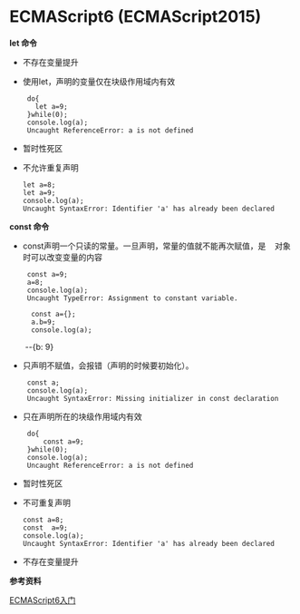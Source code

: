 ECMAScript6 (ECMAScript2015)
========

**let 命令**

* 不存在变量提升
* 使用let，声明的变量仅在块级作用域内有效
       
       do{
         let a=9;   
       }while(0);
       console.log(a);
       Uncaught ReferenceError: a is not defined
       
* 暂时性死区
* 不允许重复声明
     
      let a=8;
      let a=9;
      console.log(a);
      Uncaught SyntaxError: Identifier 'a' has already been declared
    

**const 命令**

* const声明一个只读的常量。一旦声明，常量的值就不能再次赋值，是
    对象时可以改变变量的内容 
      
       const a=9;
       a=8;
       console.log(a);
       Uncaught TypeError: Assignment to constant variable.
       
        const a={};
        a.b=9;
        console.log(a);
        --{b: 9}
   
* 只声明不赋值，会报错（声明的时候要初始化）。
     
       const a;
       console.log(a);
       Uncaught SyntaxError: Missing initializer in const declaration

* 只在声明所在的块级作用域内有效
      
       do{
           const a=9;
       }while(0);
       console.log(a);
       Uncaught ReferenceError: a is not defined
       
* 暂时性死区

* 不可重复声明

      const a=8;
      const  a=9;
      console.log(a);
      Uncaught SyntaxError: Identifier 'a' has already been declared


* 不存在变量提升









**参考资料**

 [ECMAScript6入门](http://es6.ruanyifeng.com/) 
